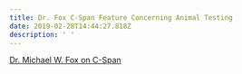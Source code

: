 ```yaml
---
title: Dr. Fox C-Span Feature Concerning Animal Testing
date: 2019-02-28T14:44:27.818Z
description: ' '
---
```

[Dr. Michael W. Fox on C-Span](https://www.c-span.org/person/?michaelfox)
